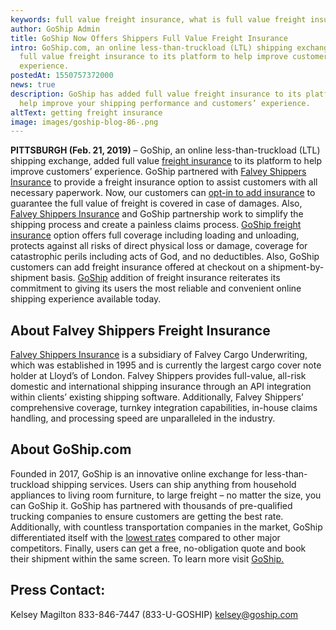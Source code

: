 ```yaml
---
keywords: full value freight insurance, what is full value freight insurance
author: GoShip Admin
title: GoShip Now Offers Shippers Full Value Freight Insurance
intro: GoShip.com, an online less-than-truckload (LTL) shipping exchange, added
  full value freight insurance to its platform to help improve customers’
  experience.
postedAt: 1550757372000
news: true
description: GoShip has added full value freight insurance to its platform to
  help improve your shipping performance and customers’ experience.
altText: getting freight insurance
image: images/goship-blog-86-.png
---
```

**PITTSBURGH (Feb. 21, 2019)** – GoShip, an online less-than-truckload (LTL) shipping exchange, added full value [freight insurance](https://www.goship.com/resources/freight-insurance) to its platform to help improve customers’ experience. GoShip partnered with [Falvey Shippers Insurance](https://falveyinsurancegroup.com/) to provide a freight insurance option to assist customers with all necessary paperwork. Now, our customers can [opt-in to add insurance](https://www.goship.com/blog/what-is-freight-insurance/) to guarantee the full value of freight is covered in case of damages. Also, [Falvey Shippers Insurance](https://falveyinsurancegroup.com/) and GoShip partnership work to simplify the shipping process and create a painless claims process. [GoShip freight insurance](https://www.goship.com/blog/an-introduction-to-freight-insurance/) option offers full coverage including loading and unloading, protects against all risks of direct physical loss or damage, coverage for catastrophic perils including acts of God, and no deductibles. Also, GoShip customers can add freight insurance offered at checkout on a shipment-by-shipment basis. [GoShip](https://www.goship.com/) addition of freight insurance reiterates its commitment to giving its users the most reliable and convenient online shipping experience available today.

## About Falvey Shippers Freight Insurance

[Falvey Shippers Insurance](https://falveyinsurancegroup.com/) is a subsidiary of Falvey Cargo Underwriting, which was established in 1995 and is currently the largest cargo cover note holder at Lloyd’s of London. Falvey Shippers provides full-value, all-risk domestic and international shipping insurance through an API integration within clients’ existing shipping software. Additionally, Falvey Shippers’ comprehensive coverage, turnkey integration capabilities, in-house claims handling, and processing speed are unparalleled in the industry.

## About GoShip.com

Founded in 2017, GoShip is an innovative online exchange for less-than-truckload shipping services. Users can ship anything from household appliances to living room furniture, to large freight – no matter the size, you can GoShip it. GoShip has partnered with thousands of pre-qualified trucking companies to ensure customers are getting the best rate. Additionally, with countless transportation companies in the market, GoShip differentiated itself with the [lowest rates](https://app.goship.com/#/wizard) compared to other major competitors. Finally, users can get a free, no-obligation quote and book their shipment within the same screen. To learn more visit [GoShip.](https://www.goship.com/)

## Press Contact:

Kelsey Magilton 833-846-7447 (833-U-GOSHIP) [kelsey@goship.com](mailto:kelsey@goship.com)